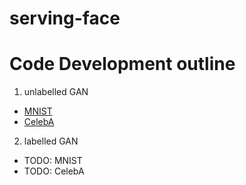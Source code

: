 # serving-face

# Code Development outline

1. unlabelled GAN
  - [MNIST](mnist.ipynb)
  - [CelebA](Relativistic-GAN-Celeba.ipynb)
2. labelled GAN
  - TODO: MNIST
  - TODO: CelebA

